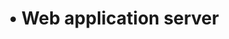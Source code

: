 ---
layout: list
type: tag
title: • Web application server
slug: was
categories: middleware
menu: true
order: 12
description: >
   Posts related to web application server
---